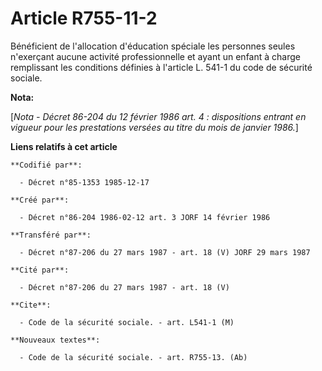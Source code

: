 # Article R755-11-2

Bénéficient de l'allocation d'éducation spéciale les personnes seules n'exerçant aucune activité professionnelle et ayant un
enfant à charge remplissant les conditions définies à l'article L. 541-1 du code de sécurité sociale.

**Nota:**

[*Nota - Décret 86-204 du 12 février 1986 art. 4 : dispositions entrant en vigueur pour les prestations versées au titre du
mois de janvier 1986.*]

**Liens relatifs à cet article**

	**Codifié par**:

	  - Décret n°85-1353 1985-12-17

	**Créé par**:

	  - Décret n°86-204 1986-02-12 art. 3 JORF 14 février 1986

	**Transféré par**:

	  - Décret n°87-206 du 27 mars 1987 - art. 18 (V) JORF 29 mars 1987

	**Cité par**:

	  - Décret n°87-206 du 27 mars 1987 - art. 18 (V)

	**Cite**:

	  - Code de la sécurité sociale. - art. L541-1 (M)

	**Nouveaux textes**:

	  - Code de la sécurité sociale. - art. R755-13. (Ab)
